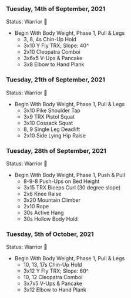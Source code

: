 ### Tuesday, 14th of September, 2021
Status: Warrior 💪

- Begin With Body Weight, Phase 1, Pull & Legs
    - 3, 8, 4s Chin-Up Hold
    - 3x10 Y Fly TRX; Slope: 40^
    - 2x10 Cleopatra Comboi
    - 3x6x5 V-Ups & Pancake
    - 3x8 Elbow to Hand Plank

### Tuesday, 21th of September, 2021
Status: Warrior 💪

- Begin With Body Weight, Phase 1, Pull & Legs
    - 3x10 Pike Shoulder Tap
    - 3x9 TRX Pistol Squat
    - 3x10 Cossack Squat
    - 8, 9 Single Leg Deadlift
    - 2x10 Side Lying Hip Raise

### Tuesday, 28th of September, 2021
Status: Warrior 💪

- Begin With Body Weight, Phase 1, Push & Pull
    - 8-9-8 Push-Ups on Bed Height
    - 3x15 TRX Biceps Curl (30 degree slope)
    - 2x8 Knee Raise
    - 3x20 Mountain Climber
    - 2x10 Rope
    - 30s Active Hang
    - 30s Hollow Body Hold

### Tuesday, 5th of October, 2021
Status: Warrior 💪

- Begin With Body Weight, Phase 1, Pull & Legs
    - 10, 13, 17s Chin-Up Hold
    - 3x12 Y Fly TRX; Slope: 60^
    - 10, 12 Cleopatra Comboi
    - 3x7x5 V-Ups & Pancake
    - 3x12 Elbow to Hand Plank
